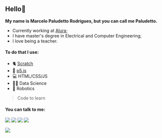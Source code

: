 ## Hello👋

**My name is Marcelo Paludetto Rodrigues, but you can call me Paludetto.** 

- Currently working at [Alura](https://www.alura.com.br/);
- I have master's degree in Electrical and Computer Engineering; 
- I love being a teacher.

#### To do that I use: 

- 🐈 [Scratch](https://scratch.mit.edu/users/Paludetto/) 
- 🎨 [p5.js](https://editor.p5js.org/marcelopaludetto/sketches) 
- 💻 HTML/CSS/JS
- 🧑‍🔬 Data Science
- 🤖 Robotics

> Code to learn

#### You can talk to me: 

[![](https://img.shields.io/badge/LinkedIn-0077B5?style=for-the-badge&logo=linkedin&logoColor=white)](https://www.linkedin.com/in/marcelopaludetto/)
[![](https://img.shields.io/badge/YouTube-FF0000?style=for-the-badge&logo=youtube&logoColor=white)](https://www.youtube.com/marcelopaludetto)
[![](https://img.shields.io/badge/Instagram-E4405F?style=for-the-badge&logo=instagram&logoColor=white)](https://www.instagram.com/marcelopaludetto)
<a href="mailto:marcelo.paludetto@alura.com.br" target="_blank"><img src="https://img.shields.io/badge/Gmail-D14836?style=for-the-badge&logo=gmail&logoColor=white" target="_blank"/></a>


![](https://komarev.com/ghpvc/?username=marcelopaludetto&style=flat-square)
























<!--
![](https://komarev.com/ghpvc/?username=marcelopaludetto&style=flat-square)




![](https://img.shields.io/badge/Scratch-4D97FF?style=for-the-badge&logo=Scratch&logoColor=white)

**marcelopaludetto/marceloPaludetto** is a ✨ _special_ ✨ repository because its `README.md` (this file) appears on your GitHub profile.

Here are some ideas to get you started:

- 🔭 I’m currently working on ...
- 🌱 I’m currently learning ...
- 👯 I’m looking to collaborate on ...
- 🤔 I’m looking for help with ...
- 💬 Ask me about ...
- 📫 How to reach me: ...
- 😄 Pronouns: ...
- ⚡ Fun fact: ...

# Seção 1 
## Sub seção 1
_Editando o perfil_ 

## Sub seção 2
**Editando o perfil** 

```
<html>
<h1> Editando perfil </h1>
</html>
```

## Tabelas

|Número|Tabela|
|-----|-----|
|1|Edição|
|2|Do|
|3|Perfil|

Site para acessar a ![](https://github-readme-stats.vercel.app/api?username=marcelopaludetto)  
<a href="mailto:marcelo.paludetto@alura.com.br" target="_blank"><img src="https://img.shields.io/badge/Gmail-D14836?style=for-the-badge&logo=gmail&logoColor=white" target="_blank"/></a>
-->

